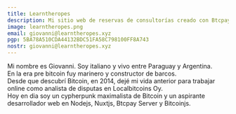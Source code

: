 ```yaml
---
title: Learntheropes
description: Mi sitio web de reservas de consultorías creado con Btcpay y Nuxt
image: learntheropes.png
email: giovanni@learntheropes.xyz
pgp: 5BA78A510CDA44132BDC51FA58C798100FF8A743
nostr: giovanni@learntheropes.xyz
---
```

Mi nombre es Giovanni. Soy italiano y vivo entre Paraguay y Argentina.  
En la era pre bitcoin fuy marinero y constructor de barcos.  
Desde que descubrí Bitcoin, en 2014, dejé mi vida anterior para trabajar online como analista de disputas en Localbitcoins Oy.  
Hoy en dia soy un cypherpunk maximalista de Bitcoin y un aspirante desarrollador web en Nodejs, Nuxtjs, Btcpay Server y Bitcoinjs.
